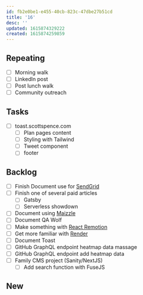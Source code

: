 ```yaml
---
id: fb2e0be1-e455-40cb-823c-47dbe27b51cd
title: '16'
desc: ''
updated: 1615874329222
created: 1615874259859
---
```


## Repeating

- [ ] Morning walk
- [ ] LinkedIn post
- [ ] Post lunch walk
- [ ] Community outreach

## Tasks

- [ ] toast.scottspence.com
  - [ ] Plan pages content
  - [ ] Styling with Tailwind
  - [ ] Tweet component
  - [ ] footer

## Backlog

- [ ] Finish Document use for [SendGrid]
- [ ] Finish one of several paid articles
  - [ ] Gatsby
  - [ ] Serverless showdown
- [ ] Document using [Maizzle]
- [ ] Document QA Wolf
- [ ] Make something with [React Remotion]
- [ ] Get more familiar with [Render]
- [ ] Document Toast
- [ ] GitHub GraphQL endpoint heatmap data massage
- [ ] GitHub GraphQL endpoint add heatmap data
- [ ] Family CMS project (Sanity/NextJS)
  - [ ] Add search function with FuseJS

## New

<!-- Links -->

[react remotion]:
  https://twitter.com/JNYBGR/status/1358824089960542208
[maizzle]: https://maizzle.com/
[sendgrid]: https://app.sendgrid.com
[render]: https://render.com/
